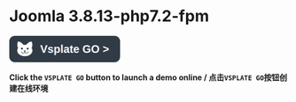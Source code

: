 # Joomla 3.8.13-php7.2-fpm

<a href="https://www.vsplate.com/?docker-compose=https://github.com/vsplate/dcenvs/joomla/3.8.13-php7.2-fpm"><img alt="VSPLATE GO" src="https://raw.githubusercontent.com/vsplate/images/master/vsgo_btn.png" width="200px"></a>

**Click the `VSPLATE GO` button to launch a demo online / 点击`VSPLATE GO`按钮创建在线环境**
